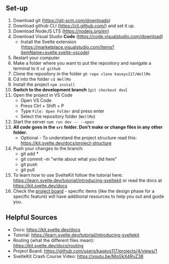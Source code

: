 ## Set-up

1. Download git (https://git-scm.com/downloads)
2. Download github CLI (https://cli.github.com/) and set it up.
3. Download NodeJS LTS (https://nodejs.org/en)
4. Download Visual Studio **Code** (https://code.visualstudio.com/download)
    * Install the Svelte extension (https://marketplace.visualstudio.com/items?itemName=svelte.svelte-vscode)
5. Restart your computer
6. Make a folder where you want to put the repository and navigate a terminal to it `cd github`
7. Clone the repository in the folder  `gh repo clone kaseys117/WellMo`
8. Cd into the folder `cd WellMo`
9. Install the project `npm install`
10. **Switch to the development branch** (`git checkout dev`)
11. Open the project in VS Code
    * Open VS Code
    * Press Ctrl + Shift + P
    * Type `File: Open Folder` and press enter
    * Select the repository folder (`WellMo`)
12. Start the server `npm run dev -- --open`
13. **All code goes in the `src` folder. Don't make or change files in any other folder.**
    * Optional - To understand the project structure read this: https://kit.svelte.dev/docs/project-structure
14. Push your changes to the branch:
    * git add *
    * git commit -m "write about what you did here"
    * git push
    * git pull
15. To learn how to use SvelteKit follow the tutorial here: https://learn.svelte.dev/tutorial/introducing-sveltekit or read the docs at https://kit.svelte.dev/docs
16. Check the [project board](https://github.com/users/kaseys117/projects/4/views/1) - specific items (like the design phase for a specific feature) will have additional resources to help you out and guide you.

## Helpful Sources

* Docs: https://kit.svelte.dev/docs
* Tutorial: https://learn.svelte.dev/tutorial/introducing-sveltekit
* Routing (what the different files mean): https://kit.svelte.dev/docs/routing
* Project Board: https://github.com/users/kaseys117/projects/4/views/1
* SvelteKit Crash Course Video: https://youtu.be/MoGkX4RvZ38
